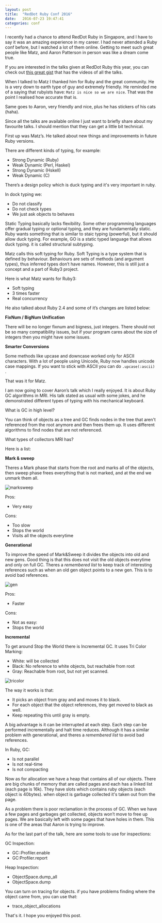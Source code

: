 ```yaml
---
layout: post
title:  "RedDot Ruby Conf 2016"
date:   2016-07-23 19:47:41
categories: conf
---
```

I recently had a chance to attend RedDot Ruby in Singapore, and I have to say it was an amazing experience in my career. I had never attended a Ruby conf before, but I watched a lot of them online. Getting to meet such great people like Matz, and Aaron Patterson in person was like a dream come true.

If you are interested in the talks given at RedDot Ruby this year, you can check out [this great gist](https://gist.github.com/cheeaun/43843c8b1c764825b9f3d63ed8f5bd78) that has the videos of all the talks.

When I talked to Matz I thanked him for Ruby and the great community. He is a very down to earth type of guy and extremely friendly. He reminded me of a saying that rubyists have: `Matz is nice so we are nice`. That was the point I realised how accurate that is.

Same goes to Aaron, very friendly and nice, plus he has stickers of his cats (haha).

Since all the talks are available online I just want to briefly share about my favourite talks. I should mention that they can get a little bit technical.

First up was Matz’s. He talked about new things and improvements in future Ruby versions.

There are different kinds of typing, for example:

- Strong Dynamic (Ruby)
- Weak Dynamic (Perl, Haskel)
- Strong Dynamic (Hskell)
- Weak Dynamic (C)

There’s a design policy which is duck typing and it's very important in ruby.

In dock typing we:

- Do not classify
- Do not check types
- We just ask objects to behaves

Static Typing basically lacks flexibility. Some other programming languages offer gradual typing or optional typing, and they are fundamentally static. Ruby wants something that is similar to staic typing (powerful), but it should allow duck typing. For example, GO is a static typed language that allows duck typing. it is called structural subtyping.

Matz calls this soft typing for Ruby.  Soft Typing is a type system that is defined by behaviour. Behaviours are sets of methods (and argument types), thus inferred types don’t have names. However, this is still just a concept and a part of Ruby3 project.

Here is what Matz wants for Ruby3:

- Soft typing
- 3 times faster
- Real concurrency

He also talked about Ruby 2.4 and some of it’s changes are listed below:

**FixNum / BigNum Unification**

There will be no longer fixnum and bigness, just integers. There should not be so many compatibility issues, but if your program cares about the size of integers then you might have some issues.

**Smarter Conversions**

Some methods like upcase and downcase worked only for ASCII characters. With a lot of people using Unicode, Ruby now handles unicode case mappings. If you want to stick with ASCII you can do  `.upcase(:ascii) `.

That was it for Matz.

I am now going to cover Aaron’s talk which I really enjoyed. It is about Ruby GC algorithms in MRI. His talk stated as usual with some jokes, and he demonstrated different types of typing with his mechanical keyboard.

What is GC in high level?

You can think of objects as a tree and GC finds nodes in the tree that aren't referenced from the root anymore and then frees them up. It uses different algorithms to find nodes that are not referenced.

What types of collectors MRI has?

Here is a list:

**Mark & sweep**

Theres a Mark phase that starts from the root and marks all of the objects, then sweep phase frees everything that is not marked, and at the end we unmark them all.

![marksweep](http://deborah-digges.github.io/images/gc.png)

Pros:

- Very easy

Cons:

- Too slow
- Stops the world
- Visits all the objects everytime

**Generational**

To improve  the speed of Mark&Sweep it divides the objects into old and new gens. Good thing is that this does not visit the old objects everytime and only on full GC. Theres a _remembered list_ to keep track of interesting references such as when an old gen object points to a new gen. This is to avoid bad references.

![gen](http://patshaughnessy.net/assets/2013/10/30/ruby-gen5.png)

Pros:

- Faster

Cons:

- Not as easy:
- Stops the world

**Incremental**

To get around Stop the World there is Incremental GC. It uses Tri Color Marking:

- White: will be collected
- Black: No reference to white objects, but reachable from root
- Gray: Reachable from root, but not yet scanned.

![tricolor](http://adamansky.bitbucket.org/slides/gc/img/gc-tricolor.png)

The way it works is that:

- It picks an object from gray and and moves it to black.
- For each object that the object references, they get moved to black as well.
- Keep repeating this until gray is empty.

A big advantage is it can be interrupted at each step. Each step can be performed incrementally and halt time reduces. Although it has a similar problem with generational, and theres a _remembered list_ to avoid bad references.

In Ruby, GC:

- Is not parallel
- Is not real-time
- Is not compacting

Now as for allocation we have a heap that contains all of our objects. There are big chunks of memory that are called pages and each has a linked list (each page is 16k). They have slots which contains ruby objects (each object is 40bytes). when object is garbage collected it's taken out from the page.

As a problem there is poor reclamation in the process of GC. When we have a few pages and garbages get collected, objects won’t move to free up pages. We are basically left with some pages that have holes in them. This is one of the areas that Aaron is trying to improve.

As for the last part of the talk, here are some tools to use for inspections:

GC Inspection:

- GC::Profiler.enable
- GC:Profiler.report

Heap Inspection:

- ObjectSpace.dump_all
- ObjectSpace.dump

You can turn on tracing for objects. if you have problems finding where the object came from, you can use that:

- trace_object_allocations

That's it. I hope you enjoyed this post.
